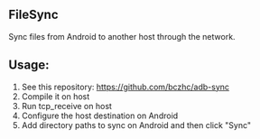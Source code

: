 FileSync
---

Sync files from Android to another host through the network.

## Usage:
1. See this repository: https://github.com/bczhc/adb-sync
2. Compile it on host
3. Run tcp_receive on host
4. Configure the host destination on Android
5. Add directory paths to sync on Android and then click "Sync"
